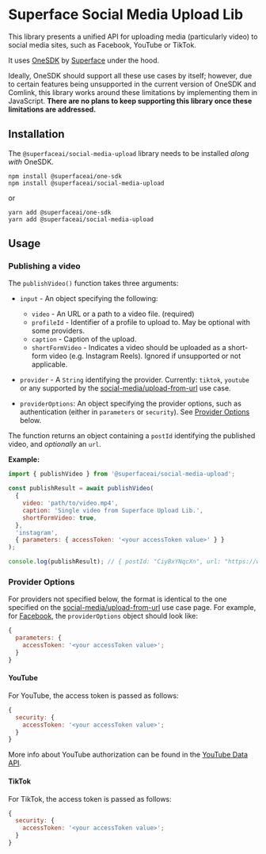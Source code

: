 # Superface Social Media Upload Lib

This library presents a unified API for uploading media (particularly video) to social media sites, such as Facebook, YouTube or TikTok.

It uses [OneSDK](https://github.com/superfaceai/one-sdk-js) by [Superface](https://superface.ai) under the hood.

Ideally, OneSDK should support all these use cases by itself; however, due to certain features being unsupported in the current version of OneSDK and Comlink, this library works around these limitations by implementing them in JavaScript. **There are no plans to keep supporting this library once these limitations are addressed.**

## Installation

The `@superfaceai/social-media-upload` library needs to be installed _along with_ OneSDK.

```shell
npm install @superfaceai/one-sdk
npm install @superfaceai/social-media-upload
```

or

```shell
yarn add @superfaceai/one-sdk
yarn add @superfaceai/social-media-upload
```

## Usage

### Publishing a video

The `publishVideo()` function takes three arguments:

- `input` - An object specifying the following:

  - `video` - An URL or a path to a video file. (required)
  - `profileId` - Identifier of a profile to upload to. May be optional with some providers.
  - `caption` - Caption of the upload.
  - `shortFormVideo` - Indicates a video should be uploaded as a short-form video (e.g. Instagram Reels). Ignored if unsupported or not applicable.

- `provider` - A `String` identifying the provider. Currently: `tiktok`, `youtube` or any supported by the [social-media/upload-from-url](https://superface.ai/social-media/upload-from-url) use case.

- `providerOptions`: An object specifying the provider options, such as authentication (either in `parameters` or `security`). See [Provider Options](#provider-options) below.

The function returns an object containing a `postId` identifying the published video, and _optionally_ an `url`.

**Example:**

```javascript
import { publishVideo } from '@superfaceai/social-media-upload';

const publishResult = await publishVideo(
  {
    video: 'path/to/video.mp4',
    caption: 'Single video from Superface Upload Lib.',
    shortFormVideo: true,
  },
  'instagram',
  { parameters: { accessToken: '<your accessToken value>' } }
);

console.log(publishResult); // { postId: "CiyBxYNqcXn", url: "https://www.instagram.com/p/CiyBxYNqcXn/" }
```

### Provider Options

For providers not specified below, the format is identical to the one specified on the [social-media/upload-from-url](https://superface.ai/social-media/upload-from-url) use case page. For example, for [Facebook](https://superface.ai/social-media/upload-from-url?provider=facebook), the `providerOptions` object should look like:

```javascript
{
  parameters: {
    accessToken: '<your accessToken value>';
  }
}
```

#### YouTube

For YouTube, the access token is passed as follows:

```javascript
{
  security: {
    accessToken: '<your accessToken value>';
  }
}
```

More info about YouTube authorization can be found in the [YouTube Data API](https://developers.google.com/youtube/registering_an_application).

#### TikTok

For TikTok, the access token is passed as follows:

```javascript
{
  security: {
    accessToken: '<your accessToken value>';
  }
}
```
